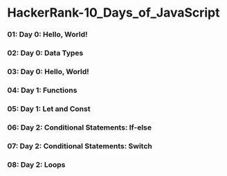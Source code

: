 # HackerRank-10_Days_of_JavaScript

### 01: Day 0: Hello, World!
### 02: Day 0: Data Types
### 03: Day 0: Hello, World!
### 04: Day 1: Functions
### 05: Day 1: Let and Const
### 06: Day 2: Conditional Statements: If-else
### 07: Day 2: Conditional Statements: Switch
### 08: Day 2: Loops
